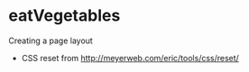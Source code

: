 # eatVegetables

Creating a page layout

- CSS reset from http://meyerweb.com/eric/tools/css/reset/
